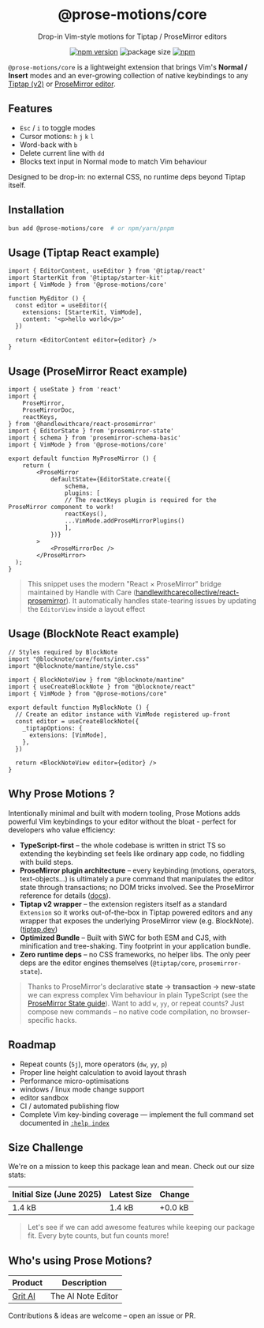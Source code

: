 <div align="center">
  <h1>@prose-motions/core</h1>
  <p>Drop-in Vim-style motions for Tiptap / ProseMirror editors</p>

  [![npm version](https://img.shields.io/npm/v/@prose-motions/core)](https://www.npmjs.com/package/@prose-motions/core)
  ![package size](https://img.shields.io/badge/size-1.4%20kB-brightgreen)
  [![npm](https://img.shields.io/npm/l/@prose-motions/core)](https://www.npmjs.com/package/@prose-motions/core)
</div>

`@prose-motions/core` is a lightweight extension that brings Vim's **Normal / Insert** modes and an ever-growing collection of native keybindings to any [Tiptap (v2)](https://tiptap.dev) or [ProseMirror editor](https://prosemirror.net).

## Features

 - `Esc` / `i` to toggle modes
 - Cursor motions: `h` `j` `k` `l`
 - Word-back with `b`
 - Delete current line with `dd`
 - Blocks text input in Normal mode to match Vim behaviour

Designed to be drop-in: no external CSS, no runtime deps beyond Tiptap itself.

## Installation

```bash
bun add @prose-motions/core  # or npm/yarn/pnpm
```

## Usage (Tiptap React example)

```tsx
import { EditorContent, useEditor } from '@tiptap/react'
import StarterKit from '@tiptap/starter-kit'
import { VimMode } from '@prose-motions/core'

function MyEditor () {
  const editor = useEditor({
    extensions: [StarterKit, VimMode],
    content: '<p>hello world</p>'
  })

  return <EditorContent editor={editor} />
}
```

## Usage (ProseMirror React example)

```tsx
import { useState } from 'react'
import {
	ProseMirror,
	ProseMirrorDoc,
	reactKeys,
} from '@handlewithcare/react-prosemirror'
import { EditorState } from 'prosemirror-state'
import { schema } from 'prosemirror-schema-basic'
import { VimMode } from '@prose-motions/core'

export default function MyProseMirror () {
    return (
        <ProseMirror
            defaultState={EditorState.create({
                schema,
                plugins: [
                // The reactKeys plugin is required for the ProseMirror component to work!
                reactKeys(),
                ...VimMode.addProseMirrorPlugins()
                ],
            })}
        >
            <ProseMirrorDoc />
        </ProseMirror>
  );
}
```

> This snippet uses the modern "React × ProseMirror" bridge maintained by Handle with Care ([handlewithcarecollective/react-prosemirror](https://github.com/handlewithcarecollective/react-prosemirror)). It automatically handles state-tearing issues by updating the `EditorView` inside a layout effect

## Usage (BlockNote React example)

```tsx
// Styles required by BlockNote
import "@blocknote/core/fonts/inter.css"
import "@blocknote/mantine/style.css"

import { BlockNoteView } from "@blocknote/mantine"
import { useCreateBlockNote } from "@blocknote/react"
import { VimMode } from "@prose-motions/core"

export default function MyBlockNote () {
  // Create an editor instance with VimMode registered up-front
  const editor = useCreateBlockNote({
    _tiptapOptions: {
      extensions: [VimMode],
    },
  })

  return <BlockNoteView editor={editor} />
}
```
## Why Prose Motions ?

Intentionally minimal and built with modern tooling, Prose Motions adds powerful Vim keybindings to your editor without the bloat - perfect for developers who value efficiency:

- **TypeScript-first** – the whole codebase is written in strict TS so extending the keybinding set feels like ordinary app code, no fiddling with build steps.
- **ProseMirror plugin architecture** – every keybinding (motions, operators, text-objects…) is ultimately a pure command that manipulates the editor state through transactions; no DOM tricks involved. See the ProseMirror reference for details ([docs](https://prosemirror.net/docs/ref/)).
- **Tiptap v2 wrapper** – the extension registers itself as a standard `Extension` so it works out-of-the-box in Tiptap powered editors and any wrapper that exposes the underlying ProseMirror view (e.g. BlockNote). ([tiptap.dev](https://tiptap.dev/guide/introduction))
- **Optimized Bundle** – Built with SWC for both ESM and CJS, with minification and tree-shaking. Tiny footprint in your application bundle.
- **Zero runtime deps** – no CSS frameworks, no helper libs. The only peer deps are the editor engines themselves (`@tiptap/core`, `prosemirror-state`).

> Thanks to ProseMirror's declarative **state → transaction → new-state** we can express complex Vim behaviour in plain TypeScript (see the [ProseMirror State guide](https://prosemirror.net/docs/guide/#state)). Want to add `w`, `yy`, or repeat counts? Just compose new commands – no native code compilation, no browser-specific hacks.


## Roadmap

- Repeat counts (`5j`), more operators (`dw`, `yy`, `p`)
- Proper line height calculation to avoid layout thrash
- Performance micro-optimisations
- windows / linux mode change support
- editor sandbox
- CI / automated publishing flow
- Complete Vim key-binding coverage — implement the full command set documented in [`:help index`](https://vimhelp.org/index.txt.html)

## Size Challenge

We're on a mission to keep this package lean and mean. Check out our size stats:

| Initial Size (June 2025) | Latest Size | Change |
|-------------------------|-------------|---------|
| 1.4 kB | 1.4 kB | +0.0 kB |

> Let's see if we can add awesome features while keeping our package fit. Every byte counts, but fun counts more!

## Who's using Prose Motions?

| Product | Description |
|---------|-------------|
| [Grit AI](https://gritai.app/) | The AI Note Editor |

Contributions & ideas are welcome – open an issue or PR.

